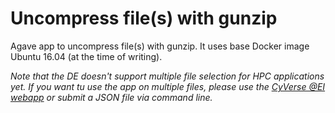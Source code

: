 # Uncompress file(s) with gunzip

Agave app to uncompress file(s) with gunzip. It uses base Docker image Ubuntu 16.04 (at the time of writing).  

*Note that the DE doesn't support multiple file selection for HPC applications yet. If you want tu use the app on multiple files, please use the <a href="https://cyverseuk.herokuapp.com/">CyVerse @EI webapp</a> or submit a JSON file via command line.*
